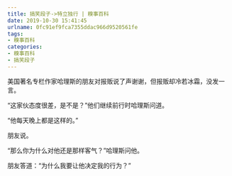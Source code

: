 ```yaml
---
title: 搞笑段子->特立独行 | 糗事百科
date: 2019-10-30 15:41:45
urlname: 0fc91ef9fca7355ddac966d9520561fe
tags: 
- 糗事百科
categories:
- 糗事百科
- 搞笑段子
---
```

美国著名专栏作家哈理斯的朋友对报贩说了声谢谢，但报贩却冷若冰霜，没发一言。

“这家伙态度很差，是不是？”他们继续前行时哈理斯问道。

“他每天晚上都是这样的。”

朋友说。

“那么你为什么对他还是那样客气？”哈理斯问他。

朋友答道：“为什么我要让他决定我的行为？”


